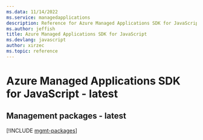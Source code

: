 ```yaml
---
ms.data: 11/14/2022
ms.service: managedapplications
description: Reference for Azure Managed Applications SDK for JavaScript
ms.author: jeffish
title: Azure Managed Applications SDK for JavaScript
ms.devlang: javascript
author: xirzec
ms.topic: reference
---
```

# Azure Managed Applications SDK for JavaScript - latest

## Management packages - latest
[!INCLUDE [mgmt-packages](managed-applications-mgmt-index.md)]